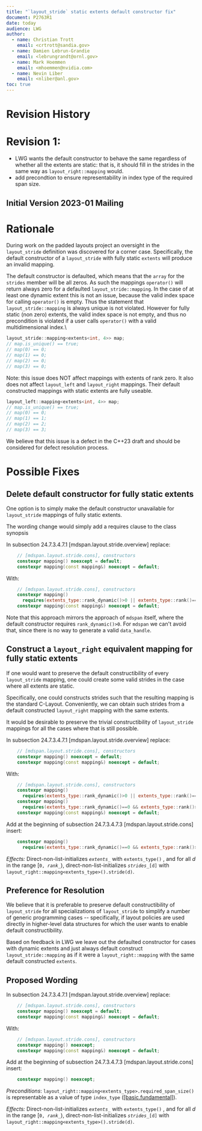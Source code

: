 ```yaml
---
title: "`layout_stride` static extents default constructor fix"
document: P2763R1
date: today
audience: LWG
author:
  - name: Christian Trott 
    email: <crtrott@sandia.gov>
  - name: Damien Lebrun-Grandie 
    email: <lebrungrandt@ornl.gov>
  - name: Mark Hoemmen 
    email: <mhoemmen@nvidia.com>
  - name: Nevin Liber
    email: <nliber@anl.gov>
toc: true
---
```



# Revision History

# Revision 1:

- LWG wants the default constructor to behave the same regardless of whether all the extents are static: that is, it should fill in the strides in the same way as `layout_right::mapping` would.
- add precondtion to ensure representability in index type of the required span size.

## Initial Version 2023-01 Mailing

# Rationale

During work on the padded layouts project an oversight in the `layout_stride` definition was discovered for a corner case.
Specifically, the default constructor of a `layout_stride` with fully static `extents` will produce an invalid mapping.

The default constructor is defaulted, which means that the `array` for the `strides` member will be all zeros.
As such the mappings `operator()` will return always zero for a defaulted `layout_stride::mapping`.
In the case of at least one dynamic extent this is not an issue, because the valid index space for calling
`operator()` is empty. Thus the statement that `layout_stride::mapping` is always unique is not violated.
However for fully static (non zero) extents, the valid index space is not empty, and thus no precondition is violated
if a user calls `operator()` with a valid multidimensional index.\

```c++
layout_stride::mapping<extents<int, 4>> map;
// map.is_unique() == true;
// map(0) == 0; 
// map(1) == 0;
// map(2) == 0;
// map(3) == 0; 
```

Note: this issue does NOT affect mappings with extents of rank zero. It also does not affect `layout_left` and `layout_right` mappings.
Their default constructed mappings with static extents are fully useable.

```c++
layout_left::mapping<extents<int, 4>> map;
// map.is_unique() == true;
// map(0) == 0; 
// map(1) == 1;
// map(2) == 2;
// map(3) == 3; 
```

We believe that this issue is a defect in the C++23 draft and should be considered for defect resolution process.

# Possible Fixes

## Delete default constructor for fully static extents

One option is to simply make the default constructor unavailable for `layout_stride` mappings of fully static extents.

The wording change would simply add a requires clause to the class synopsis

In subsection 24.7.3.4.7.1 [mdspan.layout.stride.overview] replace:
```c++
    // [mdspan.layout.stride.cons], constructors
    constexpr mapping() noexcept = default;
    constexpr mapping(const mapping&) noexcept = default;
```

With:
```c++
    // [mdspan.layout.stride.cons], constructors
    constexpr mapping()
      requires(extents_type::rank_dynamic()>0 || extents_type::rank()==0) noexcept = default;
    constexpr mapping(const mapping&) noexcept = default;
```

Note that this approach mirrors the approach of `mdspan` itself, where the default constructor
requires `rank_dynamic()>0`. For `mdspan` we can't avoid that, since there is no way to generate
a valid `data_handle`.

## Construct a `layout_right` equivalent mapping for fully static extents

If one would want to preserve the default constructibility of every `layout_stride` mapping, one
could create some valid strides in the case where all extents are static.

Specifically, one could constructs strides such that the resulting mapping is the standard C-Layout.
Conveniently, we can obtain such strides from a default constructed `layout_right` mapping with the same extents.

It would be desirable to preserve the trivial constructibility of `layout_stride` mappings for all the cases where
that is still possible.

In subsection 24.7.3.4.7.1 [mdspan.layout.stride.overview] replace:
```c++
    // [mdspan.layout.stride.cons], constructors
    constexpr mapping() noexcept = default;
    constexpr mapping(const mapping&) noexcept = default;
```

With:
```c++
    // [mdspan.layout.stride.cons], constructors
    constexpr mapping() 
      requires(extents_type::rank_dynamic()>0 || extents_type::rank()==0) noexcept = default;
    constexpr mapping() 
      requires(extents_type::rank_dynamic()==0 && extents_type::rank()>0) noexcept;
    constexpr mapping(const mapping&) noexcept = default;
```

Add at the beginning of subsection 24.7.3.4.7.3 [mdspan.layout.stride.cons] insert:

```c++
    constexpr mapping() 
      requires(extents_type::rank_dynamic()==0 && extents_type::rank()>0) noexcept;
```

*Effects:* Direct-non-list-initializes _`extents_`_ with `extents_type()` , and for all $d$ in the range $[$`0, `_`rank_`_$)$, 
           direct-non-list-initializes _`strides_`_`[d]` with `layout_right::mapping<extents_type>().stride(d)`.

## Preference for Resolution

We believe that it is preferable to preserve default constructibility of `layout_stride` for all specializations of `layout_stride` to simplify a number of generic programming cases -- specifically, if layout policies are used directly in higher-level data structures for which the user wants to enable default constructibility.

Based on feedback in LWG we leave out the defaulted constructor for cases with dynamic extents and just always default construct `layout_stride::mapping` as if it were a `layout_right::mapping` with the same default constructed `extents`.

## Proposed Wording


In subsection 24.7.3.4.7.1 [mdspan.layout.stride.overview] replace:
```c++
    // [mdspan.layout.stride.cons], constructors
    constexpr mapping() noexcept = default;
    constexpr mapping(const mapping&) noexcept = default;
```

With:
```c++
    // [mdspan.layout.stride.cons], constructors
    constexpr mapping() noexcept; 
    constexpr mapping(const mapping&) noexcept = default;
```

Add at the beginning of subsection 24.7.3.4.7.3 [mdspan.layout.stride.cons] insert:

```c++
    constexpr mapping() noexcept;
```

*Preconditions*: `layout_right::mapping<extents_type>.required_­span_­size()` is representable as a value of type `index_­type` ([[basic.fundamental]](https://eel.is/c++draft/basic.fundamental)).

*Effects:* Direct-non-list-initializes _`extents_`_ with `extents_type()` , and for all $d$ in the range $[$`0, `_`rank_`_$)$, 
           direct-non-list-initializes _`strides_`_`[d]` with `layout_right::mapping<extents_type>().stride(d)`.

